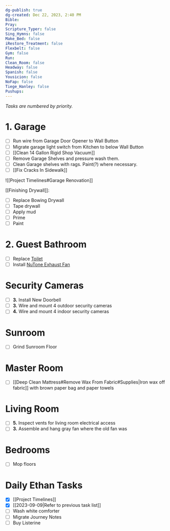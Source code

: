 ```yaml
---
dg-publish: true
dg-created: Dec 22, 2023, 2:40 PM
Bible: 
Pray: 
Scripture_Typer: false
Sing_Hymns: false
Make_Bed: false
iRestore_Treatment: false
Flexbelt: false
Gym: false
Run: 
Clean_Room: false
Headway: false
Spanish: false
Yousicion: false
NoFap: false
Tiege_Hanley: false
Pushups:
---
```


*Tasks are numbered by priority.*

# 1. Garage
- [ ] Run wire from Garage Door Opener to Wall Button
- [ ] Migrate garage light switch from Kitchen to below Wall Button
- [ ] [[Clean 14 Gallon Rigid Shop Vacuum]]
- [ ] Remove Garage Shelves and pressure wash them.
- [ ] Clean Garage shelves with rags. Paint(?) where necessary.
- [ ] [[Fix Cracks In Sidewalk]]

![[Project Timelines#Garage Renovation]]

[[Finishing Drywall]]:
- [ ] Replace Bowing Drywall
- [ ] Tape drywall
- [ ] Apply mud
- [ ] Prime
- [ ] Paint

# 2. Guest Bathroom
- [ ] Replace [Toilet](https://www.homedepot.com/p/American-Standard-Champion-Two-Piece-1-28-GPF-Single-Flush-Round-Chair-Height-Toilet-with-Slow-Close-Seat-in-White-747BA107SC-020/312442226)
- [ ] Install [NuTone Exhaust Fan](https://www.homedepot.com/p/Broan-NuTone-QT-Series-130-CFM-Ceiling-Bathroom-Exhaust-Fan-with-LED-Light-and-Night-Light-ENERGY-STAR-QTN130LE1/205369502) 

# Security Cameras
- [ ] **3.** Install New Doorbell
- [ ] **3.** Wire and mount 4 outdoor security cameras
- [ ] **4.** Wire and mount 4 indoor security cameras

# Sunroom
- [ ] Grind Sunroom Floor

# Master Room
- [ ] [[Deep Clean Mattress#Remove Wax From Fabric#Supplies|Iron wax off fabric]] with brown paper bag and paper towels

# Living Room
- [ ] **5.** Inspect vents for living room electrical access
- [ ] **3.** Assemble and hang gray fan where the old fan was

# Bedrooms
- [ ] Mop floors

# Daily Ethan Tasks
- [x] [[Project Timelines]]
- [x] [[2023-09-09|Refer to previous task list]]
- [ ] Wash white comforter
- [ ] Migrate Journey Notes
- [ ] Buy Listerine
